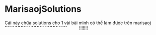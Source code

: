 # MarisaojSolutions
Cái này chứa solutions cho 1 vài bài mình có thể làm được trên marisaoj
⠉⠉⠉⠉⠉⠉⠉⠉⠉⠉⠉⠉⠉⠉⠉⠉⠉⠉⠉⠁⠀⠀⠀
!!!!!!!
